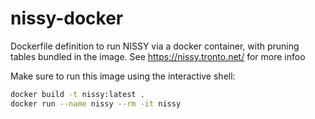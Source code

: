 # nissy-docker

Dockerfile definition to run NISSY via a docker container, with pruning tables bundled in the image. See https://nissy.tronto.net/⁠ for more infoo

Make sure to run this image using the interactive shell:
```bash
docker build -t nissy:latest .
docker run --name nissy --rm -it nissy
```
